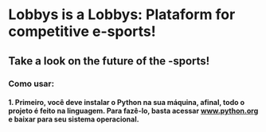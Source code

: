 # Lobbys is a Lobbys: Plataform for competitive e-sports!


## Take a look on the future of the -sports!


###  Como usar:

#### 1. Primeiro, você deve instalar o Python na sua máquina, afinal, todo o projeto é feito na linguagem. Para fazê-lo, basta acessar www.python.org e baixar para seu sistema operacional.